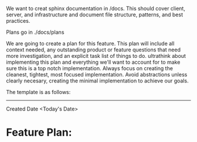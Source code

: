 We want to creat sphinx documentation in /docs. This should cover client, server, and infrastructure and document file structure, patterns, and best practices.

Plans go in ./docs/plans

We are going to create a plan for this feature. This plan will include all context needed, any outstanding product or feature questions that need more investigation, and an explicit task list of things to do. ultrathink about implementing this plan and everything we'll want to account for to make sure this is a top notch implementation. Always focus on creating the cleanest, tightest, most focused implementation. Avoid abstractions unless clearly necesary, creating the minimal implementation to achieve our goals.

The template is as follows:

---

Created Date <Today's Date>

# Feature Plan: <title>

# Overview

<Context on why we're making this feature, and what it's looking to achieve>

# Outcomes

<a bulleted list things that we want to achieve with this plan>

# Open Questions

<A checkmarkable list of open questions we should resolve before starting the plan, after receiving the feedback from the user on the questions, we will checkmark the question as done, and include the answer below it. Example:

[ ] Do we have a perference on using stdlib versus a dependancy

[x] What Metrics do we need to collect

CPU, Memory, and average response time

>

# Tasks

<A thorough list of checkmarkable tasks that need to be completed in order to achieve the plan: EG

[ ] Define API Interface for the new endpoint using swagger

[ ] Create tests for the new endpoint

[ ] Implement database migrations

[ ] Create DAOs

[ ] Create Seeders

[ ] Implement business logic between endpoint router and DAO

[ ] Implement endpoint and swagger

>

# Security

<Parts of the implementation we need to consider especially for security ramifications>

# <Other sections as make sense for the implementation, including schemas, diagrams, or other concerns>
